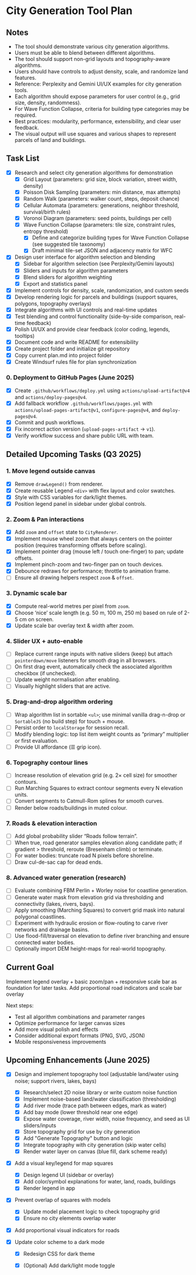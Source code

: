 # City Generation Tool Plan

## Notes
- The tool should demonstrate various city generation algorithms.
- Users must be able to blend between different algorithms.
- The tool should support non-grid layouts and topography-aware algorithms.
- Users should have controls to adjust density, scale, and randomize land features.
- Reference: Perplexity and Gemini UI/UX examples for city generation tools.
- Each algorithm should expose parameters for user control (e.g., grid size, density, randomness).
- For Wave Function Collapse, criteria for building type categories may be required.
- Best practices: modularity, performance, extensibility, and clear user feedback.
- The visual output will use squares and various shapes to represent parcels of land and buildings.

## Task List
- [x] Research and select city generation algorithms for demonstration
  - [x] Grid Layout (parameters: grid size, block variation, street width, density)
  - [x] Poisson Disk Sampling (parameters: min distance, max attempts)
  - [x] Random Walk (parameters: walker count, steps, deposit chance)
  - [x] Cellular Automata (parameters: generations, neighbor threshold, survival/birth rules)
  - [x] Voronoi Diagram (parameters: seed points, buildings per cell)
  - [x] Wave Function Collapse (parameters: tile size, constraint rules, entropy threshold)
    - [x] Define and categorize building types for Wave Function Collapse (see suggested tile taxonomy)
    - [x] Draft minimal tile-set JSON and adjacency matrix for WFC
- [x] Design user interface for algorithm selection and blending
  - [x] Sidebar for algorithm selection (see Perplexity/Gemini layouts)
  - [x] Sliders and inputs for algorithm parameters
  - [x] Blend sliders for algorithm weighting
  - [x] Export and statistics panel
- [x] Implement controls for density, scale, randomization, and custom seeds
- [x] Develop rendering logic for parcels and buildings (support squares, polygons, topography overlays)
- [x] Integrate algorithms with UI controls and real-time updates
- [x] Test blending and control functionality (side-by-side comparison, real-time feedback)
- [x] Polish UI/UX and provide clear feedback (color coding, legends, tooltips)
- [x] Document code and write README for extensibility
- [x] Create project folder and initialize git repository
- [x] Copy current plan.md into project folder
- [x] Create Windsurf rules file for plan synchronization

### 0. Deployment to GitHub Pages (June 2025)
- [x] Create `.github/workflows/deploy.yml` using `actions/upload-artifact@v4` and `actions/deploy-pages@v4`.
- [x] Add fallback workflow `.github/workflows/pages.yml` with `actions/upload-pages-artifact@v1`, `configure-pages@v4`, and `deploy-pages@v4`.
- [x] Commit and push workflows.
- [x] Fix incorrect action version (`upload-pages-artifact` → `v1`).
- [x] Verify workflow success and share public URL with team.

## Detailed Upcoming Tasks (Q3 2025)

### 1. Move legend outside canvas
- [x] Remove `drawLegend()` from renderer.
- [x] Create reusable Legend `<div>` with flex layout and color swatches.
- [x] Style with CSS variables for dark/light themes.
- [x] Position legend panel in sidebar under global controls.

### 2. Zoom & Pan interactions
- [x] Add `zoom` and `offset` state to `CityRenderer`.
- [x] Implement mouse wheel zoom that always centers on the pointer position (requires transforming offsets before scaling).
- [x] Implement pointer drag (mouse left / touch one-finger) to pan; update offsets.
- [x] Implement pinch-zoom and two-finger pan on touch devices.
- [x] Debounce redraws for performance; throttle to animation frame.
- [ ] Ensure all drawing helpers respect `zoom` & `offset`.

### 3. Dynamic scale bar
- [x] Compute real-world metres per pixel from `zoom`.
- [x] Choose ‘nice’ scale length (e.g. 50 m, 100 m, 250 m) based on rule of 2-5 cm on screen.
- [x] Update scale bar overlay text & width after zoom.

### 4. Slider UX + auto-enable
- [ ] Replace current range inputs with native sliders (keep) but attach `pointerdown/move` listeners for smooth drag in all browsers.
- [ ] On first drag event, automatically check the associated algorithm checkbox (if unchecked).
- [ ] Update weight normalisation after enabling.
- [ ] Visually highlight sliders that are active.

### 5. Drag-and-drop algorithm ordering
- [ ] Wrap algorithm list in sortable `<ul>`; use minimal vanilla drag-n-drop or `SortableJS` (no build step) for touch + mouse.
- [ ] Persist order to `localStorage` for session recall.
- [ ] Modify blending logic: top list item weight counts as “primary” multiplier or first evaluation.
- [ ] Provide UI affordance (☰ grip icon).

### 6. Topography contour lines
- [ ] Increase resolution of elevation grid (e.g. 2× cell size) for smoother contours.
- [ ] Run Marching Squares to extract contour segments every N elevation units.
- [ ] Convert segments to Catmull-Rom splines for smooth curves.
- [ ] Render below roads/buildings in muted colour.

### 7. Roads & elevation interaction
- [ ] Add global probability slider “Roads follow terrain”.
- [ ] When true, road generator samples elevation along candidate path; if gradient > threshold, reroute (Bresenham climb) or terminate.
- [ ] For water bodies: truncate road N pixels before shoreline.
- [ ] Draw cul-de-sac cap for dead ends.

### 8. Advanced water generation (research)
- [ ] Evaluate combining FBM Perlin + Worley noise for coastline generation.
- [ ] Generate water mask from elevation grid via thresholding and connectivity (lakes, rivers, bays).
- [ ] Apply smoothing (Marching Squares) to convert grid mask into natural polygonal coastlines.
- [ ] Experiment with hydraulic erosion or flow-routing to carve river networks and drainage basins.
- [ ] Use flood-fill/traversal on elevation to define river branching and ensure connected water bodies.
- [ ] Optionally import DEM height-maps for real-world topography.

## Current Goal
Implement legend overlay + basic zoom/pan + responsive scale bar as foundation for later tasks.
Add proportional road indicators and scale bar overlay

Next steps:
- Test all algorithm combinations and parameter ranges
- Optimize performance for larger canvas sizes
- Add more visual polish and effects
- Consider additional export formats (PNG, SVG, JSON)
- Mobile responsiveness improvements

## Upcoming Enhancements (June 2025)
- [x] Design and implement topography tool (adjustable land/water using noise; support rivers, lakes, bays)
  - [x] Research/select 2D noise library or write custom noise function
  - [x] Implement noise-based land/water classification (thresholding)
  - [x] Add river mode (trace path between edges, mark as water)
  - [x] Add bay mode (lower threshold near one edge)
  - [x] Expose water coverage, river width, noise frequency, and seed as UI sliders/inputs
  - [x] Store topography grid for use by city generation
  - [x] Add "Generate Topography" button and logic
  - [x] Integrate topography with city generation (skip water cells)
  - [x] Render water layer on canvas (blue fill, dark scheme ready)
- [x] Add a visual key/legend for map squares
  - [x] Design legend UI (sidebar or overlay)
  - [x] Add color/symbol explanations for water, land, roads, buildings
  - [x] Render legend in app
- [x] Prevent overlap of squares with models
  - [x] Update model placement logic to check topography grid
  - [x] Ensure no city elements overlap water
- [x] Add proportional visual indicators for roads
  

- [x] Update color scheme to a dark mode
  - [x] Redesign CSS for dark theme
  - [x] (Optional) Add dark/light mode toggle

